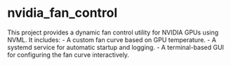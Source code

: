 # nvidia_fan_control
This project provides a dynamic fan control utility for NVIDIA GPUs using NVML.  It includes: - A custom fan curve based on GPU temperature. - A systemd service for automatic startup and logging. - A terminal-based GUI for configuring the fan curve interactively.
